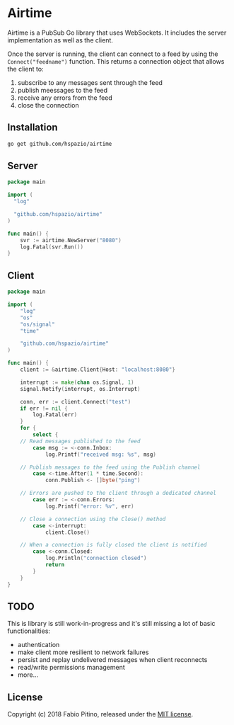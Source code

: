 # Airtime

Airtime is a PubSub Go library that uses WebSockets. It includes the server implementation as well as the client.

Once the server is running, the client can connect to a feed by using the `Connect("feedname")` function. This returns a connection object that allows the client to:

1. subscribe to any messages sent through the feed
2. publish meessages to the feed
3. receive any errors from the feed
4. close the connection

## Installation

```bash
go get github.com/hspazio/airtime
```

## Server

```go
package main 

import (
  "log"

  "github.com/hspazio/airtime"
)

func main() {
	svr := airtime.NewServer("8080")
	log.Fatal(svr.Run())
}
```

## Client

```go
package main

import (
	"log"
	"os"
	"os/signal"
	"time"

	"github.com/hspazio/airtime"
)

func main() {
	client := &airtime.Client{Host: "localhost:8080"}

	interrupt := make(chan os.Signal, 1)
	signal.Notify(interrupt, os.Interrupt)

	conn, err := client.Connect("test")
	if err != nil {
		log.Fatal(err)
	}
	for {
		select {
    // Read messages published to the feed
		case msg := <-conn.Inbox:
			log.Printf("received msg: %s", msg)

    // Publish messages to the feed using the Publish channel
		case <-time.After(1 * time.Second):
			conn.Publish <- []byte("ping")

    // Errors are pushed to the client through a dedicated channel
		case err := <-conn.Errors:
			log.Printf("error: %v", err)

    // Close a connection using the Close() method
		case <-interrupt:
			client.Close()

    // When a connection is fully closed the client is notified 
		case <-conn.Closed:
			log.Println("connection closed")
			return
		}
	}
}
```

## TODO

This is library is still work-in-progress and it's still missing a lot of basic functionalities: 

* authentication
* make client more resilient to network failures
* persist and replay undelivered messages when client reconnects
* read/write permissions management
* more...


## License

Copyright (c) 2018 Fabio Pitino, released under the [MIT license](http://www.opensource.org/licenses/MIT).
